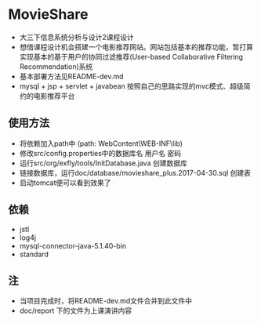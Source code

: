 # MovieShare

* 大三下信息系统分析与设计2课程设计
* 想借课程设计机会搭建一个电影推荐网站。网站包括基本的推荐功能，暂打算实现基本的基于用户的协同过滤推荐(User-based Collaborative Filtering Recommendation)系统
* 基本部署方法见README-dev.md
* mysql + jsp + servlet + javabean 按照自己的思路实现的mvc模式、超级简约的电影推荐平台

## 使用方法

* 将依赖加入path中 (path: WebContent\WEB-INF\lib)
* 修改src/config.properties中的数据库名 用户名 密码
* 运行src/org/exfly/tools/InitDatabase.java 创建数据库
* 链接数据库，运行doc/database/movieshare_plus.2017-04-30.sql 创建表
* 启动tomcat便可以看到效果了

## 依赖
* jstl
* log4j
* mysql-connector-java-5.1.40-bin
* standard

## 注
* 当项目完成时，将README-dev.md文件合并到此文件中
* doc/report 下的文件为上课演讲内容
